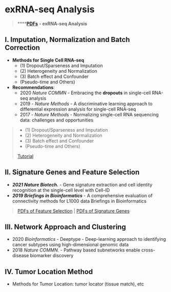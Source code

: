 # exRNA-seq Analysis

> \*\*\*\*[**PDFs**](https://cloud.tsinghua.edu.cn/d/f72ee6992a1e4ec78044/?p=%2FexRNA-seq%20Analysis&mode=list) **- exRNA-seq Analysis**

## I. Imputation, Normalization and Batch Correction

* **Methods for Single Cell RNA-seq** 
  * \(1\) Dropout/Sparseness and Imputation
  * \(2\) Heterogeneity and Normalization
  * \(3\) Batch effect and Confounder
  * \(Pseudo-time and Others\)
* **Recommendations**:
  * 2020 _Nature COMMN_ - Embracing the **dropouts** in single-cell RNA-seq analysis
  * 2019 - _Nature Methods_ - A discriminative learning approach to differential expression analysis for single-cell RNA-seq
  * 2017 - _Nature Methods_ - Normalizing single-cell RNA sequencing data: challenges and opportunities

> * \(1\) Dropout/Sparseness and Imputation
> * \(2\) Heterogeneity and Normalization
> * \(3\) Batch effect and Confounder
> * \(Pseudo-time and Others\)
>
> [Tutorial](https://lulab1.gitbook.io/training/part-iii.-case-studies/case-study-1.exrna-seq/1.4.normalization-issues)

## II.  Signature Genes and Feature Selection

* _**2021 Nature Biotech.**_ - Gene signature extraction and cell identity recognition at the single-cell level with Cell-ID
* _**2019 Briefings in Bioinformatics**_ - A comprehensive evaluation of connectivity methods for L1000 data Briefings in Bioinformatics

> [PDFs of Feature Selection](https://cloud.tsinghua.edu.cn/d/f72ee6992a1e4ec78044/?p=%2FexRNA%20Analysis%2FFeature%20Selection&mode=list)  \|   [PDFs of Signature Genes](https://cloud.tsinghua.edu.cn/d/f72ee6992a1e4ec78044/?p=%2FexRNA%20Analysis%2FSignature%20Genes&mode=list)

## III. Network Approach and Clustering

* 2020 _Bioinformatics_ - Deeptype - Deep-learning approach to identifying cancer subtypes using high-dimensional genomic data
* 2018 _Nature COMMN._ - Pathway based subnetworks enable cross-disease biomarker discovery

## IV. Tumor Location Method

* Methods for Tumor Location: tumor locator \(tissue match\), etc








